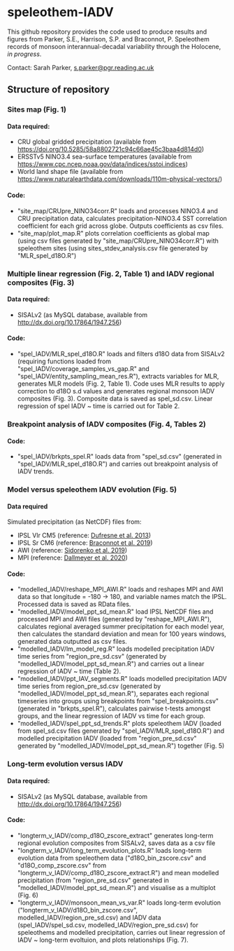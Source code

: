 # speleothem-IADV

This github repository provides the code used to produce results and figures from Parker, S.E., Harrison, S.P. and Braconnot, P. Speleothem records of monsoon interannual-decadal variability through the Holocene, *in progress*.

Contact: Sarah Parker, s.parker@pgr.reading.ac.uk

## Structure of repository
### Sites map (Fig. 1)
#### Data required:
* CRU global gridded precipitation (available from https://doi.org/10.5285/58a8802721c94c66ae45c3baa4d814d0)
* ERSSTv5 NINO3.4 sea-surface temperatures (available from https://www.cpc.ncep.noaa.gov/data/indices/sstoi.indices)
* World land shape file (available from https://www.naturalearthdata.com/downloads/110m-physical-vectors/)

#### Code:
* "site_map/CRUpre_NINO34corr.R" loads and processes NINO3.4 and CRU precipitation data, calculates precipitation-NINO3.4 SST correlation coefficient for each grid across globe. Outputs coefficients as csv files.
* "site_map/plot_map.R" plots correlation coefficients as global map (using csv files generated by "site_map/CRUpre_NINO34corr.R") with speleothem sites (using sites_stdev_analysis.csv file generated by "MLR_spel_d18O.R")


### Multiple linear regression (Fig. 2, Table 1) and IADV regional composites (Fig. 3)

#### Data required:
* SISALv2 (as MySQL database, available from http://dx.doi.org/10.17864/1947.256)

#### Code:
* "spel_IADV/MLR_spel_d18O.R" loads and filters d18O data from SISALv2 (requiring functions loaded from "spel_IADV/coverage_samples_vs_gap.R" and "spel_IADV/entity_sampling_mean_res.R"), extracts variables for MLR, generates MLR models (Fig. 2, Table 1). Code uses MLR results to apply correction to d18O s.d values and generates regional monsoon IADV composites (Fig. 3). Composite data is saved as spel_sd.csv. Linear regression of spel IADV ~ time is carried out for Table 2.



### Breakpoint analysis of IADV composites (Fig. 4, Tables 2)

#### Code: 
* "spel_IADV/brkpts_spel.R" loads data from "spel_sd.csv" (generated in "spel_IADV/MLR_spel_d18O.R") and carries out breakpoint analysis of IADV trends.



### Model versus speleothem IADV evolution (Fig. 5)

#### Data required
Simulated precipitation (as NetCDF) files from:
* IPSL Vlr CM5 (reference: [Dufresne et al. 2013](https://doi.org/10.1007/s00382-012-1636-1))
* IPSL Sr CM6 (reference: [Braconnot et al. 2019](https://doi.org/10.5194/cp-15-997-2019))
* AWI (reference: [Sidorenko et al. 2019](https://doi.org/10.1029/2019MS001696))
* MPI (reference: [Dallmeyer et al. 2020](https://doi.org/10.5194/cp-16-117-2020))

#### Code:
* "modelled_IADV/reshape_MPI_AWI.R" loads and reshapes MPI and AWI data so that longitude = -180 -> 180, and variable names match the IPSL. Processed data is saved as RData files.
* "modelled_IADV/model_ppt_sd_mean.R" load IPSL NetCDF files and processed MPI and AWI files (generated by "reshape_MPI_AWI.R"), calculates regional averaged summer precipitation for each model year, then calculates the standard deviation and mean for 100 years windows, generated data outputted as csv files.
* "modelled_IADV/lm_model_reg.R" loads modelled precipitation IADV time series from "region_pre_sd.csv" (generated by "modelled_IADV/model_ppt_sd_mean.R") and carries out a linear regression of IADV ~ time (Table 2).
* "modelled_IADV/ppt_IAV_segments.R" loads modelled precipitation IADV time series from region_pre_sd.csv (generated by "modelled_IADV/model_ppt_sd_mean.R"), separates each regional timeseries into groups using breakpoints from "spel_breakpoints.csv" (generated in "brkpts_spel.R"), calculates pairwise t-tests amongst groups, and the linear regression of IADV vs time for each group. 
* "modelled_IADV/spel_ppt_sd_trends.R" plots speleothem IADV (loaded from spel_sd.csv files generated by "spel_IADV/MLR_spel_d18O.R") and modelled precipitation IADV (loaded from "region_pre_sd.csv" generated by "modelled_IADV/model_ppt_sd_mean.R") together (Fig. 5)


### Long-term evolution versus IADV

#### Data required:
* SISALv2 (as MySQL database, available from http://dx.doi.org/10.17864/1947.256)

#### Code:
* "longterm_v_IADV/comp_d18O_zscore_extract" generates long-term regional evolution composites from SISALv2, saves data as a csv file
* "longterm_v_IADV/long_term_evolution_plots.R" loads long-term evolution data from speleothem data ("d18O_bin_zscore.csv" and "d18O_comp_zscore.csv" from "longterm_v_IADV/comp_d18O_zscore_extract.R") and mean modelled precipitation (from "region_pre_sd.csv" generated in "modelled_IADV/model_ppt_sd_mean.R") and visualise as a multiplot (Fig. 6)
* "longterm_v_IADV/monsoon_mean_vs_var.R" loads long-term evolution ("longterm_v_IADV/d18O_bin_zscore.csv", modelled_IADV/region_pre_sd.csv) and IADV data (spel_IADV/spel_sd.csv, modelled_IADV/region_pre_sd.csv) for speleothems and modelled precipitation, carries out linear regression of IADV ~ long-term evoltuion, and plots relationships (Fig. 7). 

